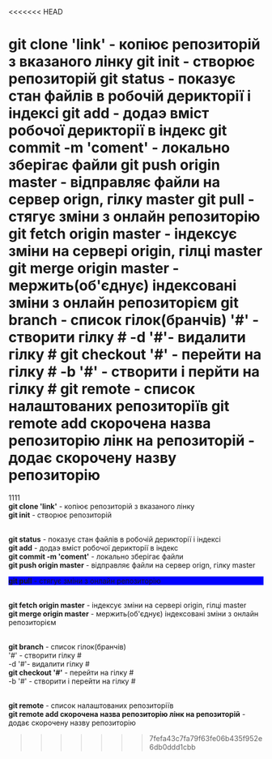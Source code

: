 <<<<<<< HEAD

git clone 'link' - копіює репозиторій з вказаного лінку
git init - створює репозиторій
git status - показує стан файлів в робочій дерикторії і індексі
git add - додаэ вміст робочої дерикторії в індекс
git commit -m 'coment' - локально зберігає файли
git push origin master - відправляє файли на сервер orign, гілку master
git pull - стягує зміни з онлайн репозиторію
git fetch origin master - індексує зміни на сервері origin, гілці master
git merge origin master - мержить(об'єднує) індексовані зміни з онлайн репозиторієм
git branch - список гілок(бранчів)
'#' - створити гілку #
-d '#'- видалити гілку #
git checkout '#' - перейти на гілку #
-b '#' - створити і перйти на гілку #
git remote - список налаштованих репозиторіїв
git remote add скорочена назва репозиторію лінк на репозиторій - додає скорочену назву репозиторію
=======
1111
<br>**git clone 'link'** - копіює репозиторій з вказаного лінку
<br>**git init** - створює репозиторій

<br>**git status** - показує стан файлів в робочій дерикторії і індексі
<br>**git add** - додаэ вміст робочої дерикторії в індекс
<br>**git commit -m 'coment'** - локально зберігає файли
<br>**git push origin master** - відправляє файли на сервер orign, гілку master
<br><div style="background-color:blue;">**git pull** - стягує зміни з онлайн репозиторію</div>

<br>**git fetch origin master** - індексує зміни на сервері origin, гілці master
<br>**git merge origin master** - мержить(об'єднує) індексовані зміни з онлайн репозиторієм

<br>**git branch** - список гілок(бранчів)
<br>'#' - створити гілку #
<br>-d '#'- видалити гілку #
<br>**git checkout '#'** - перейти на гілку #
<br>-b '#' - створити і перейти на гілку #

<br>**git remote** - список налаштованих репозиторіїв
<br>**git remote add скорочена назва репозиторію лінк на репозиторій** - додає скорочену назву репозиторію
>>>>>>> 7fefa43c7fa79f63fe06b435f952e6db0ddd1cbb

